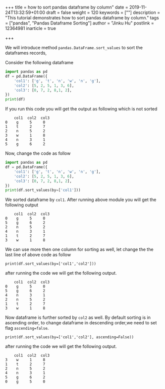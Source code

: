 +++
title = how to sort pandas dataframe by column"
date = 2019-11-24T13:32:59+01:00
draft = false
weight = 120
keywords = [""]
description = "This tutorial demonstrates  how to sort pandas dataframe by column."
tags = ["pandas", "Pandas Dataframe Sorting"]
author = "Jinku Hu"
postlink = 12364981
inarticle = true

+++

We will introduce method `pandas.DataFrame.sort_values` to sort the dataframes records,

Consider the following dataframe

```python
import pandas as pd
df = pd.DataFrame({
    'col1': ['g', 't', 'n', 'w', 'n', 'g'],
    'col2': [5, 2, 5, 1, 3, 6],
    'col3': [0, 7, 2, 8,1, 2],
})
print(df)
```
If you run this  code you will get the output as following which is not sorted 

```
    col1  col2  col3
0    g     5     0
1    t     2     7
2    n     5     2
3    w     1     8
4    n     3     1
5    g     6     2
```

Now, change the code as follow 

```python
import pandas as pd
df = pd.DataFrame({
    'col1': ['g', 't', 'n', 'w', 'n', 'g'],
    'col2': [5, 2, 5, 1, 3, 6],
    'col3': [0, 7, 2, 8,1, 2],
})
print(df.sort_values(by=['col1']))
```

We sorted dataframe by `col1`. After running above module you will get the following output 

```
    col1  col2  col3
0    g     5     0
5    g     6     2
2    n     5     2
4    n     3     1
1    t     2     7
3    w     1     8
```
We can use more then one column for sorting as well, let change the the last line of above code as follow
```
print(df.sort_values(by=['col1','col2']))
```
after running the code we will get the following output. 
```
    col1  col2  col3
0    g     5     0
5    g     6     2
4    n     3     1
2    n     5     2
1    t     2     7
3    w     1     8
```
Now  dataframe is further sorted by `col2` as well. By default sorting is in ascending order, to change dataframe in descending order,we need to set flag  `ascending=false`.
```
print(df.sort_values(by=['col1','col2'], ascending=False))
```

after running the code we will get the following output. 
```
    col1  col2  col3
3    w     1     8
1    t     2     7
2    n     5     2
4    n     3     1
5    g     6     2
0    g     5     0
```
